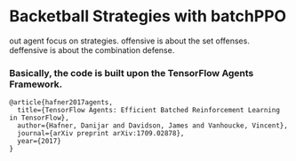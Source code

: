 # Backetball Strategies with batchPPO

out agent focus on strategies.
offensive is about the set offenses.
deffensive is about the combination defense.

### Basically, the code is built upon the TensorFlow Agents Framework.
``` shell
@article{hafner2017agents,
  title={TensorFlow Agents: Efficient Batched Reinforcement Learning in TensorFlow},
  author={Hafner, Danijar and Davidson, James and Vanhoucke, Vincent},
  journal={arXiv preprint arXiv:1709.02878},
  year={2017}
}
```